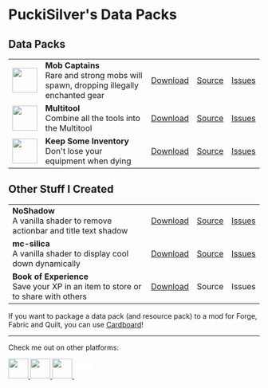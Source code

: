 # **PuckiSilver's Data Packs**
## **Data Packs**

|   |   |   |   |   |
| - | - | - | - | - |
| <img src="https://github.com/ps-dps/MobCaptains/raw/main/src/pack.png" height=50, width=50> | **Mob Captains**<br>Rare and strong mobs will spawn, dropping illegally enchanted gear | [Download](https://modrinth.com/datapack/mob-captains/versions) | [Source](https://github.com/ps-dps/MobCaptains) | [Issues](https://github.com/ps-dps/MobCaptains/issues) |
| <img src="https://github.com/ps-dps/Multitool/raw/main/images/pack.png" height=50, width=50> | **Multitool**<br>Combine all the tools into the Multitool | [Download](https://modrinth.com/datapack/multitool/versions) | [Source](https://github.com/ps-dps/Multitool) | [Issues](https://github.com/ps-dps/Multitool/issues) |
| <img src="https://github.com/ps-dps/KeepSomeInventory/raw/main/src/pack.png" height=50, width=50> | **Keep Some Inventory**<br>Don't lose your equipment when dying | [Download](https://modrinth.com/datapack/keep-some-inventory/versions) | [Source](https://github.com/ps-dps/KeepSomeInventory) | [Issues](https://github.com/ps-dps/KeepSomeInventory/issues) |

## **Other Stuff I Created**

|   |   |   |   |
| - | - | - | - |
| **NoShadow**<br>A vanilla shader to remove actionbar and title text shadow | [Download](https://github.com/PuckiSilver/NoShadow/releases/latest) | [Source](https://github.com/PuckiSilver/NoShadow) | [Issues](https://github.com/PuckiSilver/NoShadow/issues) |
| **mc-silica**<br>A vanilla shader to display cool down dynamically | [Download](https://github.com/PuckiSilver/mc-silica) | [Source](https://github.com/PuckiSilver/mc-silica) | [Issues](https://github.com/PuckiSilver/mc-silica/issues) |
| **Book of Experience**<br>Save your XP in an item to store or to share with others | [Download](https://modrinth.com/datapack/book-of-experience/versions) | Source | Issues |

If you want to package a data pack (and resource pack) to a mod for Forge, Fabric and Quilt, you can use [Cardboard](https://github.com/PuckiSilver/Cardboard)!

---
Check me out on other platforms:

<a href="https://github.com/PuckiSilver" target="_blank">
  <img src="https://github.githubassets.com/favicons/favicon-dark.svg" height="40" width="40"/>
</a>
<a href="https://modrinth.com/user/PuckiSilver" target="_blank">
  <img src="https://docs.modrinth.com/img/logo.svg" height="40" width="40"/>
</a>
<a href="https://www.planetminecraft.com/member/puckisilver" target="_blank">
  <img src="https://www.planetminecraft.com/images/layout/favicon-64.png" height="40" width="40"/>
</a>
<a href="https://discord.gg/sarNhPmu6P" target="_blank">
  <svg class="homeIcon-r0w4ny" aria-hidden="true" role="img" width="40" height="40" viewBox="0 0 28 20"><path fill="#ffffff" d="M23.0212 1.67671C21.3107 0.879656 19.5079 0.318797 17.6584 0C17.4062 0.461742 17.1749 0.934541 16.9708 1.4184C15.003 1.12145 12.9974 1.12145 11.0283 1.4184C10.819 0.934541 10.589 0.461744 10.3368 0.00546311C8.48074 0.324393 6.67795 0.885118 4.96746 1.68231C1.56727 6.77853 0.649666 11.7538 1.11108 16.652C3.10102 18.1418 5.3262 19.2743 7.69177 20C8.22338 19.2743 8.69519 18.4993 9.09812 17.691C8.32996 17.3997 7.58522 17.0424 6.87684 16.6135C7.06531 16.4762 7.24726 16.3387 7.42403 16.1847C11.5911 18.1749 16.408 18.1749 20.5763 16.1847C20.7531 16.3332 20.9351 16.4762 21.1171 16.6135C20.41 17.0369 19.6639 17.3997 18.897 17.691C19.3052 18.4993 19.7718 19.2689 20.3021 19.9945C22.6677 19.2689 24.8929 18.1364 26.8828 16.6466H26.8893C27.43 10.9731 25.9665 6.04728 23.0212 1.67671ZM9.68041 13.6383C8.39754 13.6383 7.34085 12.4453 7.34085 10.994C7.34085 9.54272 8.37155 8.34973 9.68041 8.34973C10.9893 8.34973 12.0395 9.54272 12.0187 10.994C12.0187 12.4453 10.9828 13.6383 9.68041 13.6383ZM18.3161 13.6383C17.0332 13.6383 15.9765 12.4453 15.9765 10.994C15.9765 9.54272 17.0124 8.34973 18.3161 8.34973C19.6184 8.34973 20.6751 9.54272 20.6543 10.994C20.6543 12.4453 19.6184 13.6383 18.3161 13.6383Z"></path></svg>
</a>
